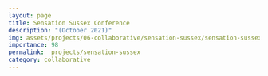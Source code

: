 ```yaml
---
layout: page
title: Sensation Sussex Conference
description: "(October 2021)"
img: assets/projects/06-collaborative/sensation-sussex/sensation-sussex.jpg
importance: 98
permalink:  projects/sensation-sussex
category: collaborative
---
```

